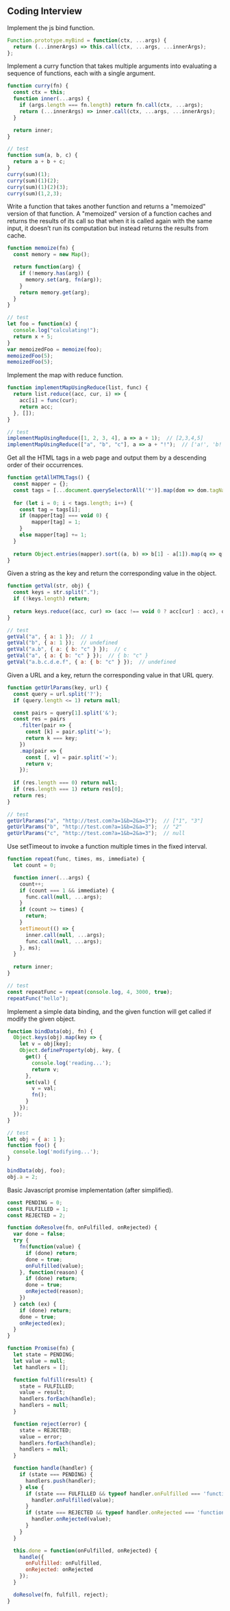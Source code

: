## Coding Interview
Implement the js bind function.
```js
Function.prototype.myBind = function(ctx, ...args) {
  return (...innerArgs) => this.call(ctx, ...args, ...innerArgs);
};
```

Implement a curry function that takes multiple arguments into evaluating a sequence of functions, each with a single argument.
```js
function curry(fn) {
  const ctx = this;
  function inner(...args) {
    if (args.length === fn.length) return fn.call(ctx, ...args);
    return (...innerArgs) => inner.call(ctx, ...args, ...innerArgs);
  }

  return inner;
}

// test
function sum(a, b, c) {
  return a + b + c; 
}
curry(sum)(1);
curry(sum)(1)(2);
curry(sum)(1)(2)(3); 
curry(sum)(1,2,3);
```

Write a function that takes another function and returns a "memoized" version of that function. A "memoized" version of a function caches and returns the results of its call so that when it is called again with the same input, it doesn’t run its computation but instead returns the results from cache.
```js
function memoize(fn) {
  const memory = new Map();

  return function(arg) {
    if (!memory.has(arg)) {
      memory.set(arg, fn(arg));
    } 
    return memory.get(arg);
  }
}

// test
let foo = function(x) {
  console.log("calculating!");
  return x + 5;
}
var memoizedFoo = memoize(foo);
memoizedFoo(5);
memoizedFoo(5);
```

Implement the map with reduce function.
```js
function implementMapUsingReduce(list, func) {
  return list.reduce((acc, cur, i) => {
    acc[i] = func(cur);
    return acc;
  }, []);
}

// test
implementMapUsingReduce([1, 2, 3, 4], a => a + 1);  // [2,3,4,5]
implementMapUsingReduce(["a", "b", "c"], a => a + "!");  // ['a!', 'b!', 'c!']
```

Get all the HTML tags in a web page and output them by a descending order of their occurrences.
```js
function getAllHTMLTags() {
  const mapper = {};
  const tags = [...document.querySelectorAll('*')].map(dom => dom.tagName);
  
  for (let i = 0; i < tags.length; i++) {
    const tag = tags[i];
    if (mapper[tag] === void 0) {
        mapper[tag] = 1;
    }
    else mapper[tag] += 1;
  }
  
  return Object.entries(mapper).sort((a, b) => b[1] - a[1]).map(q => q[0]);
}
```

Given a string as the key and return the corresponding value in the object.
```js
function getVal(str, obj) {
  const keys = str.split(".");
  if (!keys.length) return;
  
  return keys.reduce((acc, cur) => (acc !== void 0 ? acc[cur] : acc), obj);
}

// test
getVal("a", { a: 1 });  // 1
getVal("b", { a: 1 });  // undefined
getVal("a.b", { a: { b: "c" } });  // c
getVal("a", { a: { b: "c" } });  // { b: "c" }
getVal("a.b.c.d.e.f", { a: { b: "c" } });  // undefined
```

Given a URL and a key, return the corresponding value in that URL query.
```js
function getUrlParams(key, url) {
  const query = url.split('?');
  if (query.length <= 1) return null;

  const pairs = query[1].split('&');
  const res = pairs
    .filter(pair => {
      const [k] = pair.split('=');
      return k === key;
    })
    .map(pair => {
      const [, v] = pair.split('=');
      return v;
    });
  
  if (res.length === 0) return null;
  if (res.length === 1) return res[0];
  return res;
}

// test
getUrlParams("a", "http://test.com?a=1&b=2&a=3");  // ["1", "3"]
getUrlParams("b", "http://test.com?a=1&b=2&a=3");  // "2"
getUrlParams("c", "http://test.com?a=1&b=2&a=3");  // null
```

Use setTimeout to invoke a function multiple times in the fixed interval.
```js
function repeat(func, times, ms, immediate) {
  let count = 0;

  function inner(...args) {
    count++;  
    if (count === 1 && immediate) {
      func.call(null, ...args);
    }
    if (count >= times) {
      return;
    }
    setTimeout(() => {
      inner.call(null, ...args);
      func.call(null, ...args);
    }, ms);
  }
  
  return inner;
}

// test
const repeatFunc = repeat(console.log, 4, 3000, true);
repeatFunc("hello"); 
```

Implement a simple data binding, and the given function will get called if modify the given object.
```js
function bindData(obj, fn) {
  Object.keys(obj).map(key => {
    let v = obj[key];
    Object.defineProperty(obj, key, {
      get() {
        console.log('reading...');
        return v;
      },
      set(val) {
        v = val;
        fn();
      }
    });
  });
}

// test
let obj = { a: 1 };
function foo() {
  console.log('modifying...');
}

bindData(obj, foo);
obj.a = 2; 
```

Basic Javascript promise implementation (after simplified).
```js
const PENDING = 0;
const FULFILLED = 1;
const REJECTED = 2;

function doResolve(fn, onFulfilled, onRejected) {
  var done = false;
  try {
    fn(function(value) {
      if (done) return;
      done = true;
      onFulfilled(value);
    }, function(reason) {
      if (done) return;
      done = true;
      onRejected(reason);
    })
  } catch (ex) {
    if (done) return;
    done = true;
    onRejected(ex);
  }
}

function Promise(fn) {
  let state = PENDING;
  let value = null;
  let handlers = [];

  function fulfill(result) {
    state = FULFILLED;
    value = result;
    handlers.forEach(handle);
    handlers = null;
  }

  function reject(error) {
    state = REJECTED;
    value = error;
    handlers.forEach(handle);
    handlers = null;
  }

  function handle(handler) {
    if (state === PENDING) {
      handlers.push(handler);
    } else {
      if (state === FULFILLED && typeof handler.onFulfilled === 'function') {
        handler.onFulfilled(value);
      }
      if (state === REJECTED && typeof handler.onRejected === 'function') {
        handler.onRejected(value);
      }
    }
  }

  this.done = function(onFulfilled, onRejected) {
    handle({
      onFulfilled: onFulfilled,
      onRejected: onRejected
    });
  }

  doResolve(fn, fulfill, reject);
}
```
